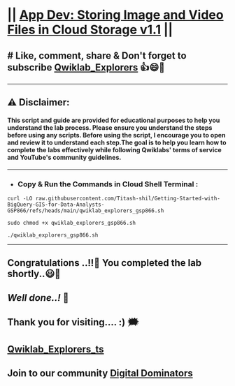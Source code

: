 # || [App Dev: Storing Image and Video Files in Cloud Storage v1.1](https://www.cloudskillsboost.google/focuses/1075?parent=catalog) || 

## # Like, comment, share & Don't forget to subscribe [Qwiklab_Explorers](https://youtube.com/@titashshil?si=RgamNu1dc9jVIbJN) 👍😄🤝

---
## ⚠️ **Disclaimer:**
#### This script and guide are provided for educational purposes to help you understand the lab process. Please ensure you understand the steps before using any scripts. Before using the script, I encourage you to open and review it to understand each step.The goal is to help you learn how to complete the labs effectively while following Qwiklabs' terms of service and YouTube's community guidelines.
---

- ### Copy & Run the Commands in Cloud Shell Terminal :

```
curl -LO raw.githubusercontent.com/Titash-shil/Getting-Started-with-BigQuery-GIS-for-Data-Analysts-GSP866/refs/heads/main/qwiklab_explorers_gsp866.sh

sudo chmod +x qwiklab_explorers_gsp866.sh

./qwiklab_explorers_gsp866.sh
```

---

## Congratulations ..!!🎉  You completed the lab shortly..😃💯

## *Well done..!* 👏

## Thank you for visiting.... :) 🗯️

## [Qwiklab_Explorers_ts](https://youtube.com/@titashshil?si=RgamNu1dc9jVIbJN)

## Join to our community [Digital Dominators](https://chat.whatsapp.com/J0o1beFGCHfJ8ZHGKjcqkd)
